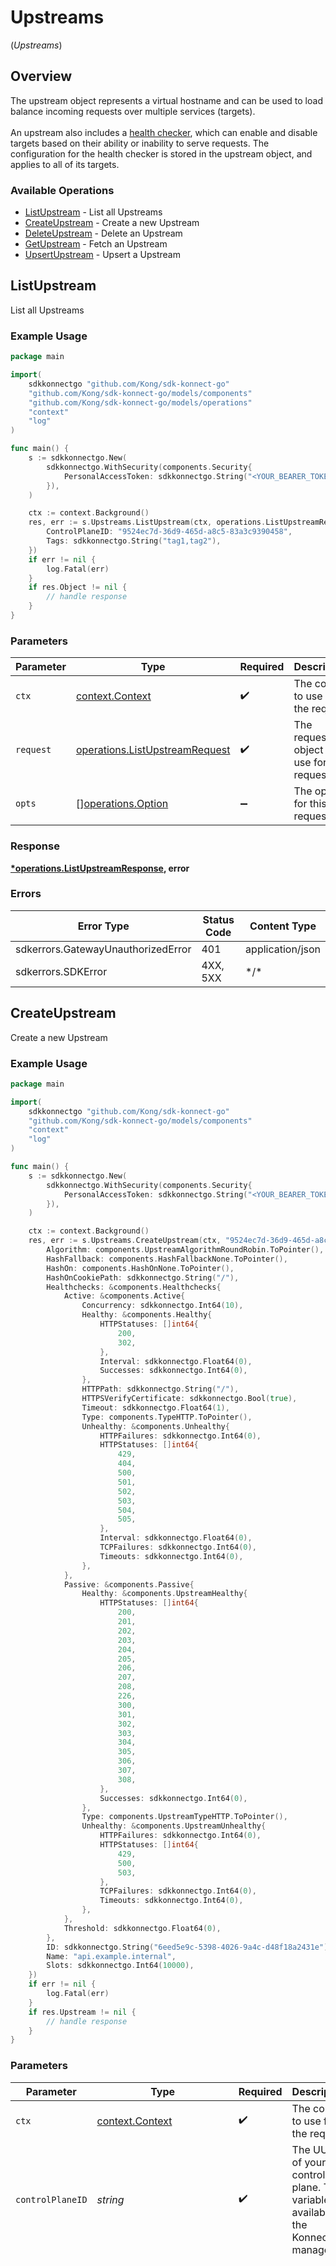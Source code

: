 # Upstreams
(*Upstreams*)

## Overview

The upstream object represents a virtual hostname and can be used to load balance incoming requests over multiple services (targets). 
<br><br>
An upstream also includes a [health checker](https://docs.konghq.com/gateway/latest/how-kong-works/health-checks/), which can enable and disable targets based on their ability or inability to serve requests. 
The configuration for the health checker is stored in the upstream object, and applies to all of its targets.

### Available Operations

* [ListUpstream](#listupstream) - List all Upstreams
* [CreateUpstream](#createupstream) - Create a new Upstream
* [DeleteUpstream](#deleteupstream) - Delete an Upstream
* [GetUpstream](#getupstream) - Fetch an Upstream
* [UpsertUpstream](#upsertupstream) - Upsert a Upstream

## ListUpstream

List all Upstreams

### Example Usage

```go
package main

import(
	sdkkonnectgo "github.com/Kong/sdk-konnect-go"
	"github.com/Kong/sdk-konnect-go/models/components"
	"github.com/Kong/sdk-konnect-go/models/operations"
	"context"
	"log"
)

func main() {
    s := sdkkonnectgo.New(
        sdkkonnectgo.WithSecurity(components.Security{
            PersonalAccessToken: sdkkonnectgo.String("<YOUR_BEARER_TOKEN_HERE>"),
        }),
    )

    ctx := context.Background()
    res, err := s.Upstreams.ListUpstream(ctx, operations.ListUpstreamRequest{
        ControlPlaneID: "9524ec7d-36d9-465d-a8c5-83a3c9390458",
        Tags: sdkkonnectgo.String("tag1,tag2"),
    })
    if err != nil {
        log.Fatal(err)
    }
    if res.Object != nil {
        // handle response
    }
}
```

### Parameters

| Parameter                                                                        | Type                                                                             | Required                                                                         | Description                                                                      |
| -------------------------------------------------------------------------------- | -------------------------------------------------------------------------------- | -------------------------------------------------------------------------------- | -------------------------------------------------------------------------------- |
| `ctx`                                                                            | [context.Context](https://pkg.go.dev/context#Context)                            | :heavy_check_mark:                                                               | The context to use for the request.                                              |
| `request`                                                                        | [operations.ListUpstreamRequest](../../models/operations/listupstreamrequest.md) | :heavy_check_mark:                                                               | The request object to use for the request.                                       |
| `opts`                                                                           | [][operations.Option](../../models/operations/option.md)                         | :heavy_minus_sign:                                                               | The options for this request.                                                    |

### Response

**[*operations.ListUpstreamResponse](../../models/operations/listupstreamresponse.md), error**

### Errors

| Error Type                         | Status Code                        | Content Type                       |
| ---------------------------------- | ---------------------------------- | ---------------------------------- |
| sdkerrors.GatewayUnauthorizedError | 401                                | application/json                   |
| sdkerrors.SDKError                 | 4XX, 5XX                           | \*/\*                              |

## CreateUpstream

Create a new Upstream

### Example Usage

```go
package main

import(
	sdkkonnectgo "github.com/Kong/sdk-konnect-go"
	"github.com/Kong/sdk-konnect-go/models/components"
	"context"
	"log"
)

func main() {
    s := sdkkonnectgo.New(
        sdkkonnectgo.WithSecurity(components.Security{
            PersonalAccessToken: sdkkonnectgo.String("<YOUR_BEARER_TOKEN_HERE>"),
        }),
    )

    ctx := context.Background()
    res, err := s.Upstreams.CreateUpstream(ctx, "9524ec7d-36d9-465d-a8c5-83a3c9390458", components.UpstreamInput{
        Algorithm: components.UpstreamAlgorithmRoundRobin.ToPointer(),
        HashFallback: components.HashFallbackNone.ToPointer(),
        HashOn: components.HashOnNone.ToPointer(),
        HashOnCookiePath: sdkkonnectgo.String("/"),
        Healthchecks: &components.Healthchecks{
            Active: &components.Active{
                Concurrency: sdkkonnectgo.Int64(10),
                Healthy: &components.Healthy{
                    HTTPStatuses: []int64{
                        200,
                        302,
                    },
                    Interval: sdkkonnectgo.Float64(0),
                    Successes: sdkkonnectgo.Int64(0),
                },
                HTTPPath: sdkkonnectgo.String("/"),
                HTTPSVerifyCertificate: sdkkonnectgo.Bool(true),
                Timeout: sdkkonnectgo.Float64(1),
                Type: components.TypeHTTP.ToPointer(),
                Unhealthy: &components.Unhealthy{
                    HTTPFailures: sdkkonnectgo.Int64(0),
                    HTTPStatuses: []int64{
                        429,
                        404,
                        500,
                        501,
                        502,
                        503,
                        504,
                        505,
                    },
                    Interval: sdkkonnectgo.Float64(0),
                    TCPFailures: sdkkonnectgo.Int64(0),
                    Timeouts: sdkkonnectgo.Int64(0),
                },
            },
            Passive: &components.Passive{
                Healthy: &components.UpstreamHealthy{
                    HTTPStatuses: []int64{
                        200,
                        201,
                        202,
                        203,
                        204,
                        205,
                        206,
                        207,
                        208,
                        226,
                        300,
                        301,
                        302,
                        303,
                        304,
                        305,
                        306,
                        307,
                        308,
                    },
                    Successes: sdkkonnectgo.Int64(0),
                },
                Type: components.UpstreamTypeHTTP.ToPointer(),
                Unhealthy: &components.UpstreamUnhealthy{
                    HTTPFailures: sdkkonnectgo.Int64(0),
                    HTTPStatuses: []int64{
                        429,
                        500,
                        503,
                    },
                    TCPFailures: sdkkonnectgo.Int64(0),
                    Timeouts: sdkkonnectgo.Int64(0),
                },
            },
            Threshold: sdkkonnectgo.Float64(0),
        },
        ID: sdkkonnectgo.String("6eed5e9c-5398-4026-9a4c-d48f18a2431e"),
        Name: "api.example.internal",
        Slots: sdkkonnectgo.Int64(10000),
    })
    if err != nil {
        log.Fatal(err)
    }
    if res.Upstream != nil {
        // handle response
    }
}
```

### Parameters

| Parameter                                                                                                                                                                                                                                                                                                                                                                                                                                                                                                                                                                                                                                                                                                                                                                                                                                                                                | Type                                                                                                                                                                                                                                                                                                                                                                                                                                                                                                                                                                                                                                                                                                                                                                                                                                                                                     | Required                                                                                                                                                                                                                                                                                                                                                                                                                                                                                                                                                                                                                                                                                                                                                                                                                                                                                 | Description                                                                                                                                                                                                                                                                                                                                                                                                                                                                                                                                                                                                                                                                                                                                                                                                                                                                              | Example                                                                                                                                                                                                                                                                                                                                                                                                                                                                                                                                                                                                                                                                                                                                                                                                                                                                                  |
| ---------------------------------------------------------------------------------------------------------------------------------------------------------------------------------------------------------------------------------------------------------------------------------------------------------------------------------------------------------------------------------------------------------------------------------------------------------------------------------------------------------------------------------------------------------------------------------------------------------------------------------------------------------------------------------------------------------------------------------------------------------------------------------------------------------------------------------------------------------------------------------------- | ---------------------------------------------------------------------------------------------------------------------------------------------------------------------------------------------------------------------------------------------------------------------------------------------------------------------------------------------------------------------------------------------------------------------------------------------------------------------------------------------------------------------------------------------------------------------------------------------------------------------------------------------------------------------------------------------------------------------------------------------------------------------------------------------------------------------------------------------------------------------------------------- | ---------------------------------------------------------------------------------------------------------------------------------------------------------------------------------------------------------------------------------------------------------------------------------------------------------------------------------------------------------------------------------------------------------------------------------------------------------------------------------------------------------------------------------------------------------------------------------------------------------------------------------------------------------------------------------------------------------------------------------------------------------------------------------------------------------------------------------------------------------------------------------------- | ---------------------------------------------------------------------------------------------------------------------------------------------------------------------------------------------------------------------------------------------------------------------------------------------------------------------------------------------------------------------------------------------------------------------------------------------------------------------------------------------------------------------------------------------------------------------------------------------------------------------------------------------------------------------------------------------------------------------------------------------------------------------------------------------------------------------------------------------------------------------------------------- | ---------------------------------------------------------------------------------------------------------------------------------------------------------------------------------------------------------------------------------------------------------------------------------------------------------------------------------------------------------------------------------------------------------------------------------------------------------------------------------------------------------------------------------------------------------------------------------------------------------------------------------------------------------------------------------------------------------------------------------------------------------------------------------------------------------------------------------------------------------------------------------------- |
| `ctx`                                                                                                                                                                                                                                                                                                                                                                                                                                                                                                                                                                                                                                                                                                                                                                                                                                                                                    | [context.Context](https://pkg.go.dev/context#Context)                                                                                                                                                                                                                                                                                                                                                                                                                                                                                                                                                                                                                                                                                                                                                                                                                                    | :heavy_check_mark:                                                                                                                                                                                                                                                                                                                                                                                                                                                                                                                                                                                                                                                                                                                                                                                                                                                                       | The context to use for the request.                                                                                                                                                                                                                                                                                                                                                                                                                                                                                                                                                                                                                                                                                                                                                                                                                                                      |                                                                                                                                                                                                                                                                                                                                                                                                                                                                                                                                                                                                                                                                                                                                                                                                                                                                                          |
| `controlPlaneID`                                                                                                                                                                                                                                                                                                                                                                                                                                                                                                                                                                                                                                                                                                                                                                                                                                                                         | *string*                                                                                                                                                                                                                                                                                                                                                                                                                                                                                                                                                                                                                                                                                                                                                                                                                                                                                 | :heavy_check_mark:                                                                                                                                                                                                                                                                                                                                                                                                                                                                                                                                                                                                                                                                                                                                                                                                                                                                       | The UUID of your control plane. This variable is available in the Konnect manager.                                                                                                                                                                                                                                                                                                                                                                                                                                                                                                                                                                                                                                                                                                                                                                                                       | 9524ec7d-36d9-465d-a8c5-83a3c9390458                                                                                                                                                                                                                                                                                                                                                                                                                                                                                                                                                                                                                                                                                                                                                                                                                                                     |
| `upstream`                                                                                                                                                                                                                                                                                                                                                                                                                                                                                                                                                                                                                                                                                                                                                                                                                                                                               | [components.UpstreamInput](../../models/components/upstreaminput.md)                                                                                                                                                                                                                                                                                                                                                                                                                                                                                                                                                                                                                                                                                                                                                                                                                     | :heavy_check_mark:                                                                                                                                                                                                                                                                                                                                                                                                                                                                                                                                                                                                                                                                                                                                                                                                                                                                       | Description of the new Upstream for creation                                                                                                                                                                                                                                                                                                                                                                                                                                                                                                                                                                                                                                                                                                                                                                                                                                             | {<br/>"algorithm": "round-robin",<br/>"hash_fallback": "none",<br/>"hash_on": "none",<br/>"hash_on_cookie_path": "/",<br/>"healthchecks": {<br/>"active": {<br/>"concurrency": 10,<br/>"healthy": {<br/>"http_statuses": [<br/>200,<br/>302<br/>],<br/>"interval": 0,<br/>"successes": 0<br/>},<br/>"http_path": "/",<br/>"https_verify_certificate": true,<br/>"timeout": 1,<br/>"type": "http",<br/>"unhealthy": {<br/>"http_failures": 0,<br/>"http_statuses": [<br/>429,<br/>404,<br/>500,<br/>501,<br/>502,<br/>503,<br/>504,<br/>505<br/>],<br/>"interval": 0,<br/>"tcp_failures": 0,<br/>"timeouts": 0<br/>}<br/>},<br/>"passive": {<br/>"healthy": {<br/>"http_statuses": [<br/>200,<br/>201,<br/>202,<br/>203,<br/>204,<br/>205,<br/>206,<br/>207,<br/>208,<br/>226,<br/>300,<br/>301,<br/>302,<br/>303,<br/>304,<br/>305,<br/>306,<br/>307,<br/>308<br/>],<br/>"successes": 0<br/>},<br/>"type": "http",<br/>"unhealthy": {<br/>"http_failures": 0,<br/>"http_statuses": [<br/>429,<br/>500,<br/>503<br/>],<br/>"tcp_failures": 0,<br/>"timeouts": 0<br/>}<br/>},<br/>"threshold": 0<br/>},<br/>"id": "6eed5e9c-5398-4026-9a4c-d48f18a2431e",<br/>"name": "api.example.internal",<br/>"slots": 10000<br/>} |
| `opts`                                                                                                                                                                                                                                                                                                                                                                                                                                                                                                                                                                                                                                                                                                                                                                                                                                                                                   | [][operations.Option](../../models/operations/option.md)                                                                                                                                                                                                                                                                                                                                                                                                                                                                                                                                                                                                                                                                                                                                                                                                                                 | :heavy_minus_sign:                                                                                                                                                                                                                                                                                                                                                                                                                                                                                                                                                                                                                                                                                                                                                                                                                                                                       | The options for this request.                                                                                                                                                                                                                                                                                                                                                                                                                                                                                                                                                                                                                                                                                                                                                                                                                                                            |                                                                                                                                                                                                                                                                                                                                                                                                                                                                                                                                                                                                                                                                                                                                                                                                                                                                                          |

### Response

**[*operations.CreateUpstreamResponse](../../models/operations/createupstreamresponse.md), error**

### Errors

| Error Type                         | Status Code                        | Content Type                       |
| ---------------------------------- | ---------------------------------- | ---------------------------------- |
| sdkerrors.GatewayUnauthorizedError | 401                                | application/json                   |
| sdkerrors.SDKError                 | 4XX, 5XX                           | \*/\*                              |

## DeleteUpstream

Delete an Upstream

### Example Usage

```go
package main

import(
	sdkkonnectgo "github.com/Kong/sdk-konnect-go"
	"github.com/Kong/sdk-konnect-go/models/components"
	"context"
	"log"
)

func main() {
    s := sdkkonnectgo.New(
        sdkkonnectgo.WithSecurity(components.Security{
            PersonalAccessToken: sdkkonnectgo.String("<YOUR_BEARER_TOKEN_HERE>"),
        }),
    )

    ctx := context.Background()
    res, err := s.Upstreams.DeleteUpstream(ctx, "9524ec7d-36d9-465d-a8c5-83a3c9390458", "426d620c-7058-4ae6-aacc-f85a3204a2c5")
    if err != nil {
        log.Fatal(err)
    }
    if res != nil {
        // handle response
    }
}
```

### Parameters

| Parameter                                                                          | Type                                                                               | Required                                                                           | Description                                                                        | Example                                                                            |
| ---------------------------------------------------------------------------------- | ---------------------------------------------------------------------------------- | ---------------------------------------------------------------------------------- | ---------------------------------------------------------------------------------- | ---------------------------------------------------------------------------------- |
| `ctx`                                                                              | [context.Context](https://pkg.go.dev/context#Context)                              | :heavy_check_mark:                                                                 | The context to use for the request.                                                |                                                                                    |
| `controlPlaneID`                                                                   | *string*                                                                           | :heavy_check_mark:                                                                 | The UUID of your control plane. This variable is available in the Konnect manager. | 9524ec7d-36d9-465d-a8c5-83a3c9390458                                               |
| `upstreamID`                                                                       | *string*                                                                           | :heavy_check_mark:                                                                 | ID of the Upstream to lookup                                                       | 426d620c-7058-4ae6-aacc-f85a3204a2c5                                               |
| `opts`                                                                             | [][operations.Option](../../models/operations/option.md)                           | :heavy_minus_sign:                                                                 | The options for this request.                                                      |                                                                                    |

### Response

**[*operations.DeleteUpstreamResponse](../../models/operations/deleteupstreamresponse.md), error**

### Errors

| Error Type                         | Status Code                        | Content Type                       |
| ---------------------------------- | ---------------------------------- | ---------------------------------- |
| sdkerrors.GatewayUnauthorizedError | 401                                | application/json                   |
| sdkerrors.SDKError                 | 4XX, 5XX                           | \*/\*                              |

## GetUpstream

Get an Upstream using ID or name.

### Example Usage

```go
package main

import(
	sdkkonnectgo "github.com/Kong/sdk-konnect-go"
	"github.com/Kong/sdk-konnect-go/models/components"
	"context"
	"log"
)

func main() {
    s := sdkkonnectgo.New(
        sdkkonnectgo.WithSecurity(components.Security{
            PersonalAccessToken: sdkkonnectgo.String("<YOUR_BEARER_TOKEN_HERE>"),
        }),
    )

    ctx := context.Background()
    res, err := s.Upstreams.GetUpstream(ctx, "426d620c-7058-4ae6-aacc-f85a3204a2c5", "9524ec7d-36d9-465d-a8c5-83a3c9390458")
    if err != nil {
        log.Fatal(err)
    }
    if res.Upstream != nil {
        // handle response
    }
}
```

### Parameters

| Parameter                                                                          | Type                                                                               | Required                                                                           | Description                                                                        | Example                                                                            |
| ---------------------------------------------------------------------------------- | ---------------------------------------------------------------------------------- | ---------------------------------------------------------------------------------- | ---------------------------------------------------------------------------------- | ---------------------------------------------------------------------------------- |
| `ctx`                                                                              | [context.Context](https://pkg.go.dev/context#Context)                              | :heavy_check_mark:                                                                 | The context to use for the request.                                                |                                                                                    |
| `upstreamID`                                                                       | *string*                                                                           | :heavy_check_mark:                                                                 | ID of the Upstream to lookup                                                       | 426d620c-7058-4ae6-aacc-f85a3204a2c5                                               |
| `controlPlaneID`                                                                   | *string*                                                                           | :heavy_check_mark:                                                                 | The UUID of your control plane. This variable is available in the Konnect manager. | 9524ec7d-36d9-465d-a8c5-83a3c9390458                                               |
| `opts`                                                                             | [][operations.Option](../../models/operations/option.md)                           | :heavy_minus_sign:                                                                 | The options for this request.                                                      |                                                                                    |

### Response

**[*operations.GetUpstreamResponse](../../models/operations/getupstreamresponse.md), error**

### Errors

| Error Type                         | Status Code                        | Content Type                       |
| ---------------------------------- | ---------------------------------- | ---------------------------------- |
| sdkerrors.GatewayUnauthorizedError | 401                                | application/json                   |
| sdkerrors.SDKError                 | 4XX, 5XX                           | \*/\*                              |

## UpsertUpstream

Create or Update Upstream using ID or name.

### Example Usage

```go
package main

import(
	sdkkonnectgo "github.com/Kong/sdk-konnect-go"
	"github.com/Kong/sdk-konnect-go/models/components"
	"github.com/Kong/sdk-konnect-go/models/operations"
	"context"
	"log"
)

func main() {
    s := sdkkonnectgo.New(
        sdkkonnectgo.WithSecurity(components.Security{
            PersonalAccessToken: sdkkonnectgo.String("<YOUR_BEARER_TOKEN_HERE>"),
        }),
    )

    ctx := context.Background()
    res, err := s.Upstreams.UpsertUpstream(ctx, operations.UpsertUpstreamRequest{
        UpstreamID: "426d620c-7058-4ae6-aacc-f85a3204a2c5",
        ControlPlaneID: "9524ec7d-36d9-465d-a8c5-83a3c9390458",
        Upstream: components.UpstreamInput{
            Algorithm: components.UpstreamAlgorithmRoundRobin.ToPointer(),
            HashFallback: components.HashFallbackNone.ToPointer(),
            HashOn: components.HashOnNone.ToPointer(),
            HashOnCookiePath: sdkkonnectgo.String("/"),
            Healthchecks: &components.Healthchecks{
                Active: &components.Active{
                    Concurrency: sdkkonnectgo.Int64(10),
                    Healthy: &components.Healthy{
                        HTTPStatuses: []int64{
                            200,
                            302,
                        },
                        Interval: sdkkonnectgo.Float64(0),
                        Successes: sdkkonnectgo.Int64(0),
                    },
                    HTTPPath: sdkkonnectgo.String("/"),
                    HTTPSVerifyCertificate: sdkkonnectgo.Bool(true),
                    Timeout: sdkkonnectgo.Float64(1),
                    Type: components.TypeHTTP.ToPointer(),
                    Unhealthy: &components.Unhealthy{
                        HTTPFailures: sdkkonnectgo.Int64(0),
                        HTTPStatuses: []int64{
                            429,
                            404,
                            500,
                            501,
                            502,
                            503,
                            504,
                            505,
                        },
                        Interval: sdkkonnectgo.Float64(0),
                        TCPFailures: sdkkonnectgo.Int64(0),
                        Timeouts: sdkkonnectgo.Int64(0),
                    },
                },
                Passive: &components.Passive{
                    Healthy: &components.UpstreamHealthy{
                        HTTPStatuses: []int64{
                            200,
                            201,
                            202,
                            203,
                            204,
                            205,
                            206,
                            207,
                            208,
                            226,
                            300,
                            301,
                            302,
                            303,
                            304,
                            305,
                            306,
                            307,
                            308,
                        },
                        Successes: sdkkonnectgo.Int64(0),
                    },
                    Type: components.UpstreamTypeHTTP.ToPointer(),
                    Unhealthy: &components.UpstreamUnhealthy{
                        HTTPFailures: sdkkonnectgo.Int64(0),
                        HTTPStatuses: []int64{
                            429,
                            500,
                            503,
                        },
                        TCPFailures: sdkkonnectgo.Int64(0),
                        Timeouts: sdkkonnectgo.Int64(0),
                    },
                },
                Threshold: sdkkonnectgo.Float64(0),
            },
            ID: sdkkonnectgo.String("6eed5e9c-5398-4026-9a4c-d48f18a2431e"),
            Name: "api.example.internal",
            Slots: sdkkonnectgo.Int64(10000),
        },
    })
    if err != nil {
        log.Fatal(err)
    }
    if res.Upstream != nil {
        // handle response
    }
}
```

### Parameters

| Parameter                                                                            | Type                                                                                 | Required                                                                             | Description                                                                          |
| ------------------------------------------------------------------------------------ | ------------------------------------------------------------------------------------ | ------------------------------------------------------------------------------------ | ------------------------------------------------------------------------------------ |
| `ctx`                                                                                | [context.Context](https://pkg.go.dev/context#Context)                                | :heavy_check_mark:                                                                   | The context to use for the request.                                                  |
| `request`                                                                            | [operations.UpsertUpstreamRequest](../../models/operations/upsertupstreamrequest.md) | :heavy_check_mark:                                                                   | The request object to use for the request.                                           |
| `opts`                                                                               | [][operations.Option](../../models/operations/option.md)                             | :heavy_minus_sign:                                                                   | The options for this request.                                                        |

### Response

**[*operations.UpsertUpstreamResponse](../../models/operations/upsertupstreamresponse.md), error**

### Errors

| Error Type                         | Status Code                        | Content Type                       |
| ---------------------------------- | ---------------------------------- | ---------------------------------- |
| sdkerrors.GatewayUnauthorizedError | 401                                | application/json                   |
| sdkerrors.SDKError                 | 4XX, 5XX                           | \*/\*                              |